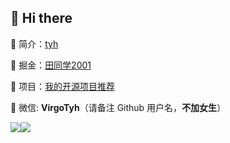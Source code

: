 ## 👋 Hi there

🍋 简介：[tyh](https://tianyuhao.cn)

📑 掘金：[田同学2001](https://juejin.cn/user/2243446742456888/posts)

🎉 项目：[我的开源项目推荐](https://github.com/Tyh2001/tyh2001/blob/master/PROJECT_LIST.md)

💬 微信: **VirgoTyh**（请备注 Github 用户名，**不加女生**）

![](https://tianyuhao.cn/images/auto/weixin.png)[![](https://github-readme-stats.vercel.app/api?username=Tyh2001)](<[https://github.com/FightingDesign/fighting-design](https://github.com/FightingDesign/fighting-design)>)
